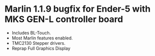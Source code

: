 # Marlin 1.1.9 bugfix for Ender-5 with MKS GEN-L controller board

* Includes BL-Touch.
* Most Marlin features enabled.  
* TMC2130 Stepper drivers.
* Reprap Full Graphics Display

